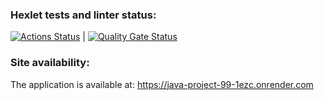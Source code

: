 ### Hexlet tests and linter status:
[![Actions Status](https://github.com/AdalyatNazirov/java-project-99/actions/workflows/hexlet-check.yml/badge.svg)](https://github.com/AdalyatNazirov/java-project-99/actions) | [![Quality Gate Status](https://sonarcloud.io/api/project_badges/measure?project=AdalyatNazirov_java-project-72&metric=alert_status)](https://sonarcloud.io/summary/new_code?id=AdalyatNazirov_java-project-72)

### Site availability:
The application is available at: https://java-project-99-1ezc.onrender.com
